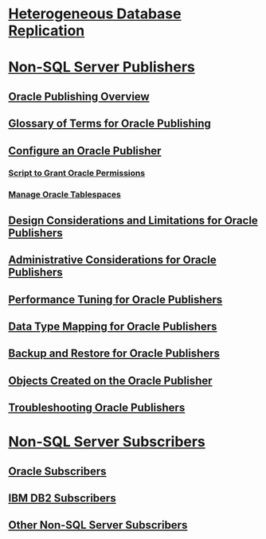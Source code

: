# [Heterogeneous Database Replication](heterogeneous-database-replication.md)  
# [Non-SQL Server Publishers](non-sql-server-publishers.md)  
## [Oracle Publishing Overview](oracle-publishing-overview.md)  
## [Glossary of Terms for Oracle Publishing](glossary-of-terms-for-oracle-publishing.md)  
## [Configure an Oracle Publisher](configure-an-oracle-publisher.md)  
### [Script to Grant Oracle Permissions](script-to-grant-oracle-permissions.md)  
### [Manage Oracle Tablespaces](manage-oracle-tablespaces.md)  
## [Design Considerations and Limitations for Oracle Publishers](design-considerations-and-limitations-for-oracle-publishers.md)  
## [Administrative Considerations for Oracle Publishers](administrative-considerations-for-oracle-publishers.md)  
## [Performance Tuning for Oracle Publishers](performance-tuning-for-oracle-publishers.md)  
## [Data Type Mapping for Oracle Publishers](data-type-mapping-for-oracle-publishers.md)  
## [Backup and Restore for Oracle Publishers](backup-and-restore-for-oracle-publishers.md)  
## [Objects Created on the Oracle Publisher](objects-created-on-the-oracle-publisher.md)  
## [Troubleshooting Oracle Publishers](troubleshooting-oracle-publishers.md)  
# [Non-SQL Server Subscribers](non-sql-server-subscribers.md)  
## [Oracle Subscribers](oracle-subscribers.md)  
## [IBM DB2 Subscribers](ibm-db2-subscribers.md)  
## [Other Non-SQL Server Subscribers](other-non-sql-server-subscribers.md)  
